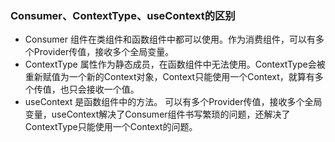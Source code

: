 ### Consumer、ContextType、useContext的区别
* Consumer 组件在类组件和函数组件中都可以使用。作为消费组件，可以有多个Provider传值，接收多个全局变量。  
* ContextType 属性作为静态成员，在函数组件中无法使用。ContextType会被重新赋值为一个新的Context对象，Context只能使用一个Context，就算有多个传值，也只会接收一个值。
* useContext 是函数组件中的方法。 可以有多个Provider传值，接收多个全局变量，useContext解决了Consumer组件书写繁琐的问题，还解决了ContextType只能使用一个Context的问题。